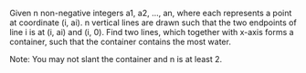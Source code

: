 Given n non-negative integers a1, a2, ..., an,
where each represents a point at coordinate (i, ai).
n vertical lines are drawn such that the two endpoints of line i is at (i, ai) and (i, 0).
Find two lines, which together with x-axis forms a container,
such that the container contains the most water.

Note: You may not slant the container and n is at least 2.